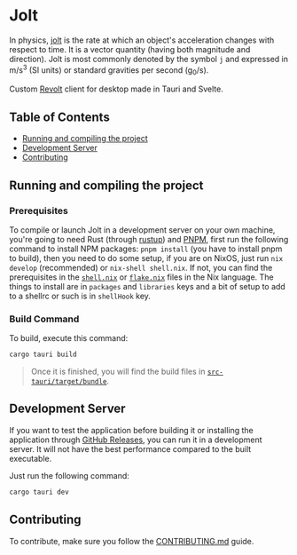 <!-- omit in toc -->
# Jolt

In physics, [jolt](https://en.m.wikipedia.org/wiki/Jerk_(physics)) is the rate at which an object's acceleration changes with respect to time. It is a vector quantity (having both magnitude and direction). Jolt is most commonly denoted by the symbol `j` and expressed in m/s<sup>3</sup> (SI units) or standard gravities per second (g<sub>0</sub>/s).

Custom [Revolt](https://www.github.com/revoltchat) client for desktop made in Tauri and Svelte.

<!-- omit in toc -->
## Table of Contents

- [Running and compiling the project](#running-and-compiling-the-project)
- [Development Server](#development-server)
- [Contributing](#contributing)

## Running and compiling the project

<!-- omit in toc -->
### Prerequisites

To compile or launch Jolt in a development server on your own machine, you're going to need Rust (through [rustup](https://rustup.rs)) and [PNPM](https://pnpm.io/installation), first run the following command to install NPM packages: `pnpm install` (you have to install pnpm to build), then you need to do some setup, if you are on NixOS, just run `nix develop` (recommended) or `nix-shell shell.nix`. If not, you can find the prerequisites in the [`shell.nix`](shell.nix) or [`flake.nix`](flake.nix) files in the Nix language. The things to install are in `packages` and `libraries` keys and a bit of setup to add to a shellrc or such is in `shellHook` key.

<!-- omit in toc -->
### Build Command

To build, execute this command:
```bash
cargo tauri build
```

> Once it is finished, you will find the build files in [`src-tauri/target/bundle`](src-tauri/target/bundle).

## Development Server

If you want to test the application before building it or installing the application through [GitHub Releases](https://github.com/vloddot/jolt/releases), you can run it in a development server. It will not have the best performance compared to the built executable.

Just run the following command:
```bash
cargo tauri dev
```

## Contributing
To contribute, make sure you follow the [CONTRIBUTING.md](CONTRIBUTING.md) guide.
